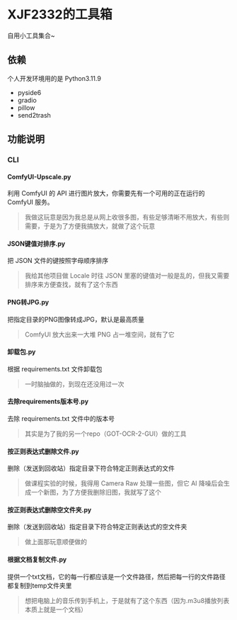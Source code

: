 # XJF2332的工具箱

自用小工具集合~

## 依赖

个人开发环境用的是 Python3.11.9

- pyside6
- gradio
- pillow
- send2trash

## 功能说明

### CLI

#### ComfyUI-Upscale.py

利用 ComfyUI 的 API 进行图片放大，你需要先有一个可用的正在运行的 ComfyUI 服务。
> 我做这玩意是因为我总是从网上收很多图，有些足够清晰不用放大，有些则需要，于是为了方便我搞放大，就做了这个玩意

#### JSON键值对排序.py

把 JSON 文件的键按照字母顺序排序
> 我给其他项目做 Locale 时往 JSON 里塞的键值对一般是乱的，但我又需要排序来方便查找，就有了这个东西

#### PNG转JPG.py

把指定目录的PNG图像转成JPG，默认是最高质量
> ComfyUI 放大出来一大堆 PNG 占一堆空间，就有了它

#### 卸载包.py

根据 requirements.txt 文件卸载包
> 一时脑抽做的，到现在还没用过一次

#### 去除requirements版本号.py

去除 requirements.txt 文件中的版本号
> 其实是为了我的另一个repo（GOT-OCR-2-GUI）做的工具

#### 按正则表达式删除文件.py

删除（发送到回收站）指定目录下符合特定正则表达式的文件
> 做课程实验的时候，我得用 Camera Raw 处理一些图，但它 AI 降噪后会生成一个新图，为了方便我删除旧图，我就写了这个

#### 按正则表达式删除空文件夹.py

删除（发送到回收站）指定目录下符合特定正则表达式的空文件夹
> 做上面那玩意顺便做的

#### 根据文档复制文件.py

提供一个txt文档，它的每一行都应该是一个文件路径，然后把每一行的文件路径都复制到temp文件夹里
> 想把电脑上的音乐传到手机上，于是就有了这个东西（因为.m3u8播放列表本质上就是一个文档）